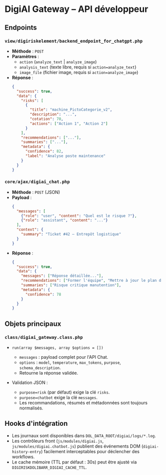 # DigiAI Gateway – API développeur

## Endpoints

### `view/digiriskelement/backend_endpoint_for_chatgpt.php`

- **Méthode** : `POST`
- **Paramètres** :
  - `action` (`analyze_text` | `analyze_image`)
  - `analysis_text` (texte libre, requis si `action=analyze_text`)
  - `image_file` (fichier image, requis si `action=analyze_image`)
- **Réponse** :
  ```json
  {
    "success": true,
    "data": {
      "risks": [
        {
          "title": "machine_PictoCategorie_v2",
          "description": "...",
          "cotation": 70,
          "actions": ["Action 1", "Action 2"]
        }
      ],
      "recommendations": ["..."],
      "summaries": ["..."],
      "metadata": {
        "confidence": 82,
        "label": "Analyse poste maintenance"
      }
    }
  }
  ```

### `core/ajax/digiai_chat.php`

- **Méthode** : `POST` (JSON)
- **Payload** :
  ```json
  {
    "messages": [
      {"role": "user", "content": "Quel est le risque ?"},
      {"role": "assistant", "content": "..."}
    ],
    "context": {
      "summary": "Ticket #42 – Entrepôt logistique"
    }
  }
  ```
- **Réponse** :
  ```json
  {
    "success": true,
    "data": {
      "messages": ["Réponse détaillée..."],
      "recommendations": ["Former l'équipe", "Mettre à jour le plan d'action"],
      "summaries": ["Risque critique manutention"],
      "metadata": {
        "confidence": 78
      }
    }
  }
  ```

## Objets principaux

### `class/digiai_gateway.class.php`

- `run(array $messages, array $options = [])`
  - `messages` : payload complet pour l'API Chat.
  - `options` : `model`, `temperature`, `max_tokens`, `purpose`, `schema_description`.
  - Retourne la réponse validée.

- Validation JSON :
  - `purpose=risk` (par défaut) exige la clé `risks`.
  - `purpose=chatbot` exige la clé `messages`.
  - Les recommandations, résumés et métadonnées sont toujours normalisés.

## Hooks d'intégration

- Les journaux sont disponibles dans `DOL_DATA_ROOT/digiai/logs/*.log`.
- Les contrôleurs front (`js/modules/digiai.js`, `js/modules/digiai.chatbot.js`) publient des événements DOM (`digiai-history-entry`) facilement interceptables pour déclencher des workflows.
- Le cache mémoire (TTL par défaut : 30s) peut être ajusté via `DIGIRISKDOLIBARR_DIGIAI_CACHE_TTL`.
